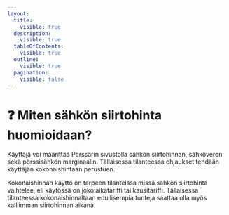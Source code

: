 ```yaml
---
layout:
  title:
    visible: true
  description:
    visible: true
  tableOfContents:
    visible: true
  outline:
    visible: true
  pagination:
    visible: false
---
```


# ❓ Miten sähkön siirtohinta huomioidaan?

Käyttäjä voi määrittää Pörssärin sivustolla sähkön siirtohinnan, sähköveron sekä pörssisähkön marginaalin. Tällaisessa tilanteessa ohjaukset tehdään käyttäjän kokonaishintaan perustuen.&#x20;

Kokonaishinnan käyttö on tarpeen tilanteissa missä sähkön siirtohinta vaihtelee, eli käytössä on joko aikatariffi tai kausitariffi. Tällaisessa tilanteessa kokonaishinnaltaan edullisempia tunteja saattaa olla myös kalliimman siirtohinnan aikana.
